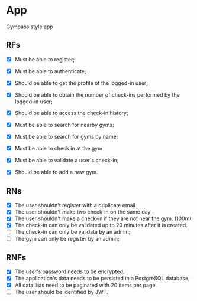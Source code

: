 # App

Gympass style app

## RFs

- [x] Must be able to register;
- [x] Must be able to authenticate;
- [x] Should be able to get the profile of the logged-in user;
- [x] Should be able to obtain the number of check-ins performed 
      by the logged-in user;
- [x] Should be able to access the check-in history;
- [x] Must be able to search for nearby gyms;
- [x] Must be able to search for gyms by name;
- [x] Must be able to check in at the gym
- [x] Must be able to validate a user's check-in;
- [x] Should be able to add a new gym.


## RNs

- [x] The user shouldn't register with a duplicate email 
- [x] The user shouldn't make two check-in on the same day
- [x] The user shouldn't make a check-in if they are not near the gym. (100m)
- [x] The check-in can only be validated up to 20 minutes after it is created. 
- [ ] The check-in can only be validate by an admin;
- [ ] The gym can only be register by an admin;

## RNFs

- [x] The user's password needs to be encrypted.
- [x] The application's data needs to be persisted in a PostgreSQL database;
- [x] All data lists need to be paginated with 20 items per page.
- [ ] The user should be identified by JWT.